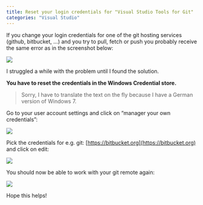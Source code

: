 ```yaml
---
title: Reset your login credentials for "Visual Studio Tools for Git"
categories: "Visual Studio"
---
```


If you change your login credentials for one of the git hosting services (github, bitbucket, …) and you try to pull, fetch or push you probably receive the same error as in the screenshot below:

![](http://tobivnext.files.wordpress.com/2013/02/021313_1429_resetyourlo1.png?w=580)

I struggled a while with the problem until I found the solution.

**You have to reset the credentials in the Windows Credential store.**

> Sorry, I have to translate the text on the fly because I have a German version of Windows 7.

Go to your user account settings and click on “manager your own credentials”:

![](http://tobivnext.files.wordpress.com/2013/02/021313_1429_resetyourlo2.png?w=580)

Pick the credentials for e.g. git: [https://bitbucket.org](https://bitbucket.org) and click on edit:

![](http://tobivnext.files.wordpress.com/2013/02/021313_1429_resetyourlo3.png?w=580)

You should now be able to work with your git remote again:

![](http://tobivnext.files.wordpress.com/2013/02/021313_1429_resetyourlo4.png?w=580)

Hope this helps!

